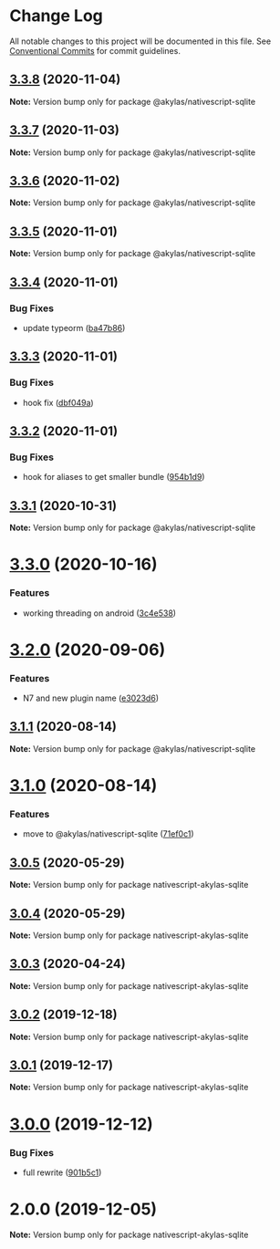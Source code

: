 # Change Log

All notable changes to this project will be documented in this file.
See [Conventional Commits](https://conventionalcommits.org) for commit guidelines.

## [3.3.8](https://github.com/TestJG/nativescript-akylas-sqlite/compare/v3.3.7...v3.3.8) (2020-11-04)

**Note:** Version bump only for package @akylas/nativescript-sqlite





## [3.3.7](https://github.com/TestJG/nativescript-akylas-sqlite/compare/v3.3.6...v3.3.7) (2020-11-03)

**Note:** Version bump only for package @akylas/nativescript-sqlite





## [3.3.6](https://github.com/TestJG/nativescript-akylas-sqlite/compare/v3.3.5...v3.3.6) (2020-11-02)

**Note:** Version bump only for package @akylas/nativescript-sqlite





## [3.3.5](https://github.com/TestJG/nativescript-akylas-sqlite/compare/v3.3.4...v3.3.5) (2020-11-01)

**Note:** Version bump only for package @akylas/nativescript-sqlite





## [3.3.4](https://github.com/TestJG/nativescript-akylas-sqlite/compare/v3.3.3...v3.3.4) (2020-11-01)


### Bug Fixes

* update typeorm ([ba47b86](https://github.com/TestJG/nativescript-akylas-sqlite/commit/ba47b86d7ae602f6d0386d730d5feac50bd131bc))





## [3.3.3](https://github.com/TestJG/nativescript-akylas-sqlite/compare/v3.3.2...v3.3.3) (2020-11-01)


### Bug Fixes

* hook fix ([dbf049a](https://github.com/TestJG/nativescript-akylas-sqlite/commit/dbf049ab94ee0074cf89ee4b85cddbb54ffe1a20))





## [3.3.2](https://github.com/TestJG/nativescript-akylas-sqlite/compare/v3.3.1...v3.3.2) (2020-11-01)


### Bug Fixes

* hook for aliases to get smaller bundle ([954b1d9](https://github.com/TestJG/nativescript-akylas-sqlite/commit/954b1d9591882f8943edc28c70ba7f2c6ce2f150))





## [3.3.1](https://github.com/TestJG/nativescript-akylas-sqlite/compare/v3.3.0...v3.3.1) (2020-10-31)

**Note:** Version bump only for package @akylas/nativescript-sqlite





# [3.3.0](https://github.com/TestJG/nativescript-akylas-sqlite/compare/v3.2.0...v3.3.0) (2020-10-16)


### Features

* working threading on android ([3c4e538](https://github.com/TestJG/nativescript-akylas-sqlite/commit/3c4e538c54a26c05f780cb947ee80955f83aebc6))





# [3.2.0](https://github.com/TestJG/nativescript-akylas-sqlite/compare/v3.1.1...v3.2.0) (2020-09-06)


### Features

* N7 and new plugin name ([e3023d6](https://github.com/TestJG/nativescript-akylas-sqlite/commit/e3023d6ec2a806d404b654c5b3df118889757fe3))





## [3.1.1](https://github.com/TestJG/nativescript-akylas-sqlite/compare/v3.1.0...v3.1.1) (2020-08-14)

**Note:** Version bump only for package @akylas/nativescript-sqlite





# [3.1.0](https://github.com/TestJG/nativescript-akylas-sqlite/compare/v3.0.5...v3.1.0) (2020-08-14)


### Features

* move to @akylas/nativescript-sqlite ([71ef0c1](https://github.com/TestJG/nativescript-akylas-sqlite/commit/71ef0c1b96b3cbc60b67a63a02fcc38e1428524e))





## [3.0.5](https://github.com/TestJG/nativescript-akylas-sqlite/compare/v3.0.4...v3.0.5) (2020-05-29)

**Note:** Version bump only for package nativescript-akylas-sqlite





## [3.0.4](https://github.com/TestJG/nativescript-akylas-sqlite/compare/v3.0.3...v3.0.4) (2020-05-29)

**Note:** Version bump only for package nativescript-akylas-sqlite





## [3.0.3](https://github.com/TestJG/nativescript-akylas-sqlite/compare/v3.0.2...v3.0.3) (2020-04-24)

**Note:** Version bump only for package nativescript-akylas-sqlite





## [3.0.2](https://github.com/TestJG/nativescript-akylas-sqlite/compare/v3.0.1...v3.0.2) (2019-12-18)

**Note:** Version bump only for package nativescript-akylas-sqlite





## [3.0.1](https://github.com/TestJG/nativescript-akylas-sqlite/compare/v3.0.0...v3.0.1) (2019-12-17)

**Note:** Version bump only for package nativescript-akylas-sqlite





# [3.0.0](https://github.com/TestJG/nativescript-akylas-sqlite/compare/v2.0.0...v3.0.0) (2019-12-12)


### Bug Fixes

* full rewrite ([901b5c1](https://github.com/TestJG/nativescript-akylas-sqlite/commit/901b5c14c00af71c2f58927e05c15e34aade80d2))





# 2.0.0 (2019-12-05)

**Note:** Version bump only for package nativescript-akylas-sqlite
